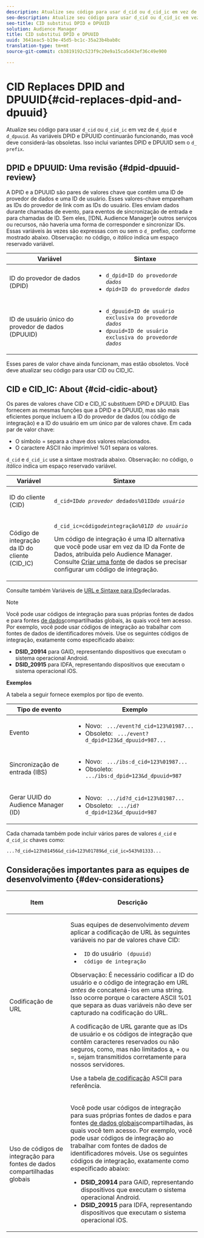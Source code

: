 ```yaml
---
description: Atualize seu código para usar d_cid ou d_cid_ic em vez de d_dpid e d_dpuuid. As variáveis DPID e DPUUID continuarão funcionando, mas você deve considerá-las obsoletas. Inclui variantes DPID e DPUUID sem o prefixo d_.
seo-description: Atualize seu código para usar d_cid ou d_cid_ic em vez de d_dpid e d_dpuuid. As variáveis DPID e DPUUID continuarão funcionando, mas você deve considerá-las obsoletas. Inclui variantes DPID e DPUUID sem o prefixo d_.
seo-title: CID substitui DPID e DPUUID
solution: Audience Manager
title: CID substitui DPID e DPUUID
uuid: 3641eac5-b19e-45d5-bc1c-35a23b4bab8c
translation-type: tm+mt
source-git-commit: cb3819192c523f9c20e9a15ca5d43ef36c49e900

---
```



# CID Replaces DPID and DPUUID{#cid-replaces-dpid-and-dpuuid}

Atualize seu código para usar `d_cid` ou `d_cid_ic` em vez de `d_dpid` e `d_dpuuid`. As variáveis DPID e DPUUID continuarão funcionando, mas você deve considerá-las obsoletas. Isso inclui variantes DPID e DPUUID sem o `d_ prefix`.

## DPID e DPUUID: Uma revisão {#dpid-dpuuid-review}

A DPID e a DPUUID são pares de valores chave que contêm uma ID de provedor de dados e uma ID de usuário. Esses valores-chave emparelham as IDs do provedor de link com as IDs do usuário. Eles enviam dados durante chamadas de evento, para eventos de sincronização de entrada e para chamadas de ID. Sem eles, [!DNL Audience Manager]e outros serviços ou recursos, não haveria uma forma de corresponder e sincronizar IDs. Essas variáveis às vezes são expressas com ou sem o `d_` prefixo, conforme mostrado abaixo. Observação: no código, o *itálico* indica um espaço reservado variável.

<table id="table_932B4416AE1E44E4A1E98D779D3B1ED5"> 
 <thead> 
  <tr> 
   <th colname="col1" class="entry"> Variável </th> 
   <th colname="col2" class="entry"> Sintaxe </th> 
  </tr> 
 </thead>
 <tbody> 
  <tr> 
   <td colname="col1"> <p>ID do provedor de dados (DPID) </p> </td> 
   <td colname="col2"> 
    <ul id="ul_0567D39DCE784C20A81EC0845C7B1C6B"> 
     <li id="li_DDD8C18266314987A7C802918F4892A8"> <code>d_dpid=ID do provedor<i>de dados</i></code> </li> 
     <li id="li_80185558932E416698ABD71158303EA8"> <code>dpid=ID do provedor<i>de dados</i></code> </li> 
    </ul> </td> 
  </tr> 
  <tr> 
   <td colname="col1"> <p>ID de usuário único do provedor de dados (DPUUID) </p> </td> 
   <td colname="col2"> 
    <ul id="ul_EA7F769523B142CE8FF5886E5CDFF2D9"> 
     <li id="li_C984E2FF0A83495880BB87C610FA3F79"> <code>d_dpuuid=ID de usuário exclusiva do provedor<i>de dados</i></code> </li> 
     <li id="li_DCFFAC995DCC49F489ACEFD97A06F877"> <code>dpuuid=ID de usuário exclusiva do provedor<i>de dados</i></code> </li> 
    </ul> </td> 
  </tr> 
 </tbody> 
</table>

Esses pares de valor chave ainda funcionam, mas estão obsoletos. Você deve atualizar seu código para usar CID ou CID_IC.

## CID e CID_IC: About {#cid-cidic-about}

Os pares de valores chave CID e CID_IC substituem DPID e DPUUID. Elas fornecem as mesmas funções que a DPID e a DPUUID, mas são mais eficientes porque incluem a ID do provedor de dados (ou código de integração) e a ID do usuário em um único par de valores chave. Em cada par de valor chave:

* O símbolo = separa a chave dos valores relacionados.
* O caractere ASCII não imprimível %01 separa os valores.

`d_cid` e `d_cid_ic` use a sintaxe mostrada abaixo. Observação: no código, o *itálico* indica um espaço reservado variável.

<table id="table_0C8A4F8FDBC84416B4EB476F67BCFA8E"> 
 <thead> 
  <tr> 
   <th colname="col1" class="entry"> Variável </th> 
   <th colname="col2" class="entry"> Sintaxe </th> 
  </tr> 
 </thead>
 <tbody> 
  <tr> 
   <td colname="col1"> <p>ID do cliente (CID) </p> </td> 
   <td colname="col2"> <p> <code>d_cid=ID<i>do provedor de</i>dados%01ID<i>do usuário</i></code> </p> </td> 
  </tr> 
  <tr> 
   <td colname="col1"> <p>Código de integração da ID do cliente (CID_IC) </p> </td> 
   <td colname="col2"> <p> <code>d_cid_ic=código<i>de</i>integração%01<i>ID do usuário</i></code> </p> <p> Um código <span class="term"> de</span> integração é uma ID alternativa que você pode usar em vez da ID da Fonte de Dados, atribuída pelo <span class="keyword"> Audience Manager</span>. Consulte <a href="../features/manage-datasources.md#create-data-source"> Criar uma fonte</a> de dados se precisar configurar um código de integração. </p> </td> 
  </tr> 
 </tbody> 
</table>

Consulte também Variáveis de [URL e Sintaxe para IDs](../features/declared-ids.md#variables-and-syntax)declaradas.

>[!NOTE]
>
>Você pode usar códigos de integração para suas próprias fontes de dados e para fontes [de dados](../features/datasources-list-and-settings.md#settings-menu-options)compartilhadas globais, às quais você tem acesso. Por exemplo, você pode usar códigos de integração ao trabalhar com fontes de dados de identificadores móveis. Use os seguintes códigos de integração, exatamente como especificado abaixo:

* **DSID_20914** para GAID, representando dispositivos que executam o sistema operacional Android.
* **DSID_20915** para IDFA, representando dispositivos que executam o sistema operacional iOS.

**Exemplos**

A tabela a seguir fornece exemplos por tipo de evento.

<table id="table_097A58CCD6E64C4DB0652271A4F31AE8"> 
 <thead> 
  <tr> 
   <th colname="col1" class="entry"> Tipo de evento </th> 
   <th colname="col2" class="entry"> Exemplo </th> 
  </tr>
 </thead>
 <tbody> 
  <tr> 
   <td colname="col1"> <p>Evento </p> </td> 
   <td colname="col2"> 
    <ul id="ul_6EAB4188C6954512A28D1A8328794BCB"> 
     <li id="li_344AAEF1622343489E2AD6E2929CEA98">Novo: <code> .../event?d_cid=123%01987...</code> </li> 
     <li id="li_B673C1BA5AD24C46AB8F8232EF89CE89">Obsoleto: <code> .../event?d_dpid=123&amp;d_dpuuid=987...</code> </li> 
    </ul> </td> 
  </tr> 
  <tr> 
   <td colname="col1"> <p>Sincronização de entrada (IBS) </p> </td> 
   <td colname="col2"> 
    <ul id="ul_78270745CBC2469B8CA9EDB7032B8F92"> 
     <li id="li_8C4620A04504442185F013F74E6B0647">Novo: <code> .../ibs:d_cid=123%01987...</code> </li> 
     <li id="li_2A8F761C76334C1BB097CF1A9D7E8429">Obsoleto: <code> .../ibs:d_dpid=123&amp;d_dpuuid=987</code> </li> 
    </ul> </td> 
  </tr> 
  <tr> 
   <td colname="col1"> <p>Gerar UUID do Audience Manager (ID) </p> </td> 
   <td colname="col2"> 
    <ul id="ul_EAA764DCFF7244F69ABF67ACEE13E579"> 
     <li id="li_18467A531FAF454A881CBD157BBFD6D2">Novo: <code> .../id?d_cid=123%01987...</code> </li> 
     <li id="li_433C33F7BC284362AC7CC3C9DC0BF471">Obsoleto: <code> .../id?d_dpid=123&amp;d_dpuuid=987</code> </li> 
    </ul> </td> 
  </tr> 
 </tbody> 
</table>

Cada chamada também pode incluir vários pares de valores `d_cid` e `d_cid_ic` chaves como:

```
...?d_cid=123%01456&d_cid=123%01789&d_cid_ic=543%01333...
```

## Considerações importantes para as equipes de desenvolvimento {#dev-considerations}

<table id="table_5DD068FAE68A42CDB49B6C064706802A"> 
 <thead> 
  <tr> 
   <th colname="col1" class="entry"> <p>Item </p> </th> 
   <th colname="col2" class="entry"> <p>Descrição </p> </th> 
  </tr>
 </thead>
 <tbody> 
  <tr> 
   <td colname="col1"> <p>Codificação de URL </p> </td> 
   <td colname="col2"> <p>Suas equipes de desenvolvimento <i>devem</i> aplicar a codificação de URL às seguintes variáveis no par de valores chave CID: </p> <p> 
     <ul id="ul_66DCB63C60914057B2BE21F49D9A36CA"> 
      <li id="li_6D82B4DB40BB4BB0B8FAF5841577FAAC"><code> ID</code> do usuário <code> (dpuuid)</code> </li> 
      <li id="li_D2F94B07B0D84B09A5CDFA48518DDD62"><code> código de integração</code> </li> 
     </ul> </p> <p> <p>Observação: É necessário codificar a ID do usuário e o código de integração em URL <i>antes</i> de concatená-los em uma string. Isso ocorre porque o caractere ASCII %01 que separa as duas variáveis não deve ser capturado na codificação do URL. </p> </p> <p>A codificação de URL garante que as IDs de usuário e os códigos de integração que contêm caracteres reservados ou não seguros, como, mas não limitados a, + ou =, sejam transmitidos corretamente para nossos servidores. </p> <p>Use a tabela <a href="https://www.w3schools.com/tags/ref_urlencode.asp" format="https" scope="external"> de codificação</a> ASCII para referência. </p> </td> 
  </tr> 
  <tr> 
   <td colname="col1"> <p>Uso de códigos de integração para fontes de dados compartilhadas globais </p> </td> 
   <td colname="col2"> <p>Você pode usar códigos de integração para suas próprias fontes de dados e para fontes <a href="../features/datasources-list-and-settings.md#settings-menu-options"> de dados globais</a>compartilhadas, às quais você tem acesso. Por exemplo, você pode usar códigos de integração ao trabalhar com fontes de dados de identificadores móveis. Use os seguintes códigos de integração, exatamente como especificado abaixo: </p> <p> 
     <ul id="ul_B306EE96A3BD4CE982E113D5E23826CF"> 
      <li id="li_3340C7AFA9AB4105A2CCF3E476EC7552"> <b>DSID_20914</b> para GAID, representando dispositivos que executam o sistema operacional Android. </li> 
      <li id="li_779D9F08021043FCB233A0ABF5160C76"> <b>DSID_20915</b> para IDFA, representando dispositivos que executam o sistema operacional iOS. </li> 
     </ul> </p> </td> 
  </tr> 
 </tbody> 
</table>

